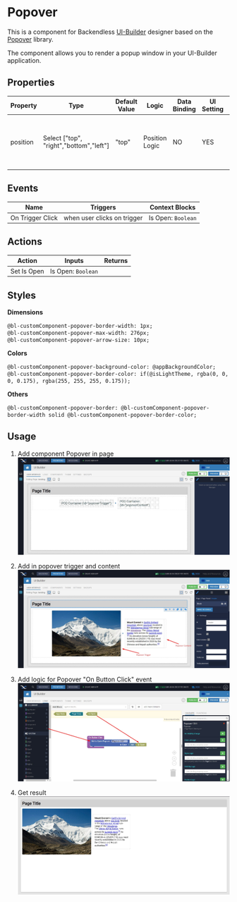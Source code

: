# Popover

This is a component for Backendless [UI-Builder](https://backendless.com/developers/#ui-builder) designer based on the [Popover](https://react-bootstrap.github.io/components/overlays/#popovers) library.

The component allows you to render a popup window in your UI-Builder application.

## Properties

| Property | Type                                    | Default Value | Logic          | Data Binding | UI Setting | Description                                                            |
| -------- | --------------------------------------- | ------------- | -------------- | ------------ | ---------- | ---------------------------------------------------------------------- |
| position | Select ["top", "right","bottom","left"] | "top"         | Position Logic | NO           | YES        | Allows to determine the position of the popover relative to the button |

## Events

| Name             | Triggers                    | Context Blocks     |
| ---------------- | --------------------------- | ------------------ |
| On Trigger Click | when user clicks on trigger | Is Open: `Boolean` |

## Actions

| Action      | Inputs             | Returns |
| ----------- | ------------------ | ------- |
| Set Is Open | Is Open: `Boolean` |         |

## Styles

**Dimensions**
```
@bl-customComponent-popover-border-width: 1px;
@bl-customComponent-popover-max-width: 276px;
@bl-customComponent-popover-arrow-size: 10px;
```

**Colors**
```
@bl-customComponent-popover-background-color: @appBackgroundColor;
@bl-customComponent-popover-border-color: if(@isLightTheme, rgba(0, 0, 0, 0.175), rgba(255, 255, 255, 0.175));
```

**Others**
```
@bl-customComponent-popover-border: @bl-customComponent-popover-border-width solid @bl-customComponent-popover-border-color;
```

## Usage

1. Add component Popover in page
    ![add component in page](./example-images/add-in-page.jpg)

2. Add in popover trigger and content
    ![add trigger and content](./example-images/add-triger-and-content.jpg)

3. Add logic for Popover "On Button Click" event
    ![add logic for on button click](./example-images/on-button-click-event.jpg)

4. Get result
    ![result](./example-images/result.jpg)
